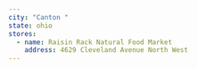 ```yaml
---
city: "Canton "
state: ohio
stores:
  - name: Raisin Rack Natural Food Market
    address: 4629 Cleveland Avenue North West
---
```

